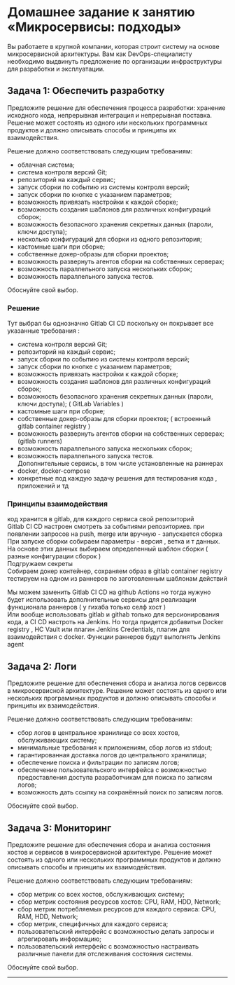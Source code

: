 # Домашнее задание к занятию «Микросервисы: подходы»

Вы работаете в крупной компании, которая строит систему на основе микросервисной архитектуры.
Вам как DevOps-специалисту необходимо выдвинуть предложение по организации инфраструктуры для разработки и эксплуатации.


## Задача 1: Обеспечить разработку

Предложите решение для обеспечения процесса разработки: хранение исходного кода, непрерывная интеграция и непрерывная поставка. 
Решение может состоять из одного или нескольких программных продуктов и должно описывать способы и принципы их взаимодействия.

Решение должно соответствовать следующим требованиям:
- облачная система;
- система контроля версий Git;
- репозиторий на каждый сервис;
- запуск сборки по событию из системы контроля версий;
- запуск сборки по кнопке с указанием параметров;
- возможность привязать настройки к каждой сборке;
- возможность создания шаблонов для различных конфигураций сборок;
- возможность безопасного хранения секретных данных (пароли, ключи доступа);
- несколько конфигураций для сборки из одного репозитория;
- кастомные шаги при сборке;
- собственные докер-образы для сборки проектов;
- возможность развернуть агентов сборки на собственных серверах;
- возможность параллельного запуска нескольких сборок;
- возможность параллельного запуска тестов.
  
Обоснуйте свой выбор.

### Решение  


Тут выбрал бы однозначно Gitlab CI CD поскольку он покрывает все указанные требования :

- система контроля версий Git;
- репозиторий на каждый сервис;
- запуск сборки по событию из системы контроля версий;
- запуск сборки по кнопке с указанием параметров;
- возможность привязать настройки к каждой сборке;
- возможность создания шаблонов для различных конфигураций сборок;
- возможность безопасного хранения секретных данных (пароли, ключи доступа);  ( GitLab Variables )
- кастомные шаги при сборке;
- собственные докер-образы для сборки проектов;  ( встроенный gitlab container  registry )
- возможность развернуть агентов сборки на собственных серверах; (gitlab runners)
- возможность параллельного запуска нескольких сборок;
- возможность параллельного запуска тестов.  
Дополнительные сервисы, в том числе установленные на раннерах  
- docker, docker-compose
- конкретные под каждую задачу решения для тестирования кода , приложений и тд

### Принципы  взаимодействия

код хранится в gitlab, для каждого сервиса свой репозиторий  
Gitlab CI CD настроен смотреть за событиями репозиториев. при появлении запросов на push, merge или вручную - запускается сборка  
При запуске сборки собираем параметры - версия , ветка и т данных. На основе этих данных выбираем определенный шаблон сборки ( разные конфигурации сборок )  
Подгружаем секреты  
Собираем докер контейнер, сохраняем образ в gitlab container  registry  
тестируем на одном из раннеров по заготовленным шаблонам действий  

Мы можем заменить Gitlab CI CD на github Actions  но тогда нужуно будет использовать дополнительные сервисы для реализации функционала раннеров ( у гихаба только селф хост )  
Или вообще использовать gitlab и githab только для версионирования кода, а СI CD настроть на Jenkins. Но тогда придется добавитьи Docker registry , HC Vault или плагин Jenkins Credentials, плагин для взаимодействия с docker. Функции раннеров будут выполнять Jenkins agent  


 

## Задача 2: Логи

Предложите решение для обеспечения сбора и анализа логов сервисов в микросервисной архитектуре.
Решение может состоять из одного или нескольких программных продуктов и должно описывать способы и принципы их взаимодействия.

Решение должно соответствовать следующим требованиям:
- сбор логов в центральное хранилище со всех хостов, обслуживающих систему;
- минимальные требования к приложениям, сбор логов из stdout;
- гарантированная доставка логов до центрального хранилища;
- обеспечение поиска и фильтрации по записям логов;
- обеспечение пользовательского интерфейса с возможностью предоставления доступа разработчикам для поиска по записям логов;
- возможность дать ссылку на сохранённый поиск по записям логов.

Обоснуйте свой выбор.

## Задача 3: Мониторинг

Предложите решение для обеспечения сбора и анализа состояния хостов и сервисов в микросервисной архитектуре.
Решение может состоять из одного или нескольких программных продуктов и должно описывать способы и принципы их взаимодействия.

Решение должно соответствовать следующим требованиям:
- сбор метрик со всех хостов, обслуживающих систему;
- сбор метрик состояния ресурсов хостов: CPU, RAM, HDD, Network;
- сбор метрик потребляемых ресурсов для каждого сервиса: CPU, RAM, HDD, Network;
- сбор метрик, специфичных для каждого сервиса;
- пользовательский интерфейс с возможностью делать запросы и агрегировать информацию;
- пользовательский интерфейс с возможностью настраивать различные панели для отслеживания состояния системы.

Обоснуйте свой выбор.


---
